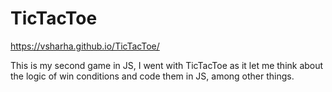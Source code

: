 # TicTacToe

https://vsharha.github.io/TicTacToe/

This is my second game in JS, I went with TicTacToe as it let me think about the logic of win conditions and code them in JS, among other things.
